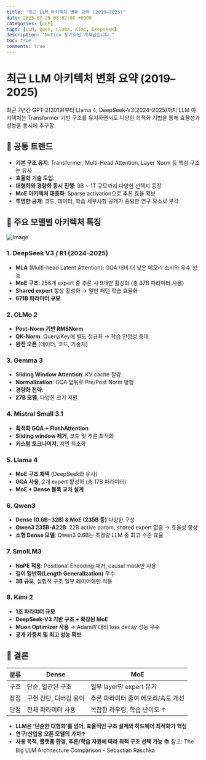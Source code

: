 ```yaml
---
title: "최근 LLM 아키텍처 변화 요약 (2019–2025)"
date: 2025-07-25 08:02:00 +0900
categories: [LLM]
tags: [LLM, Qwen, Llama, Kimi, Deepseek]
description: "Notion 동기화된 게시글입니다."
toc: true
comments: true
---
```


# 최근 LLM 아키텍처 변화 요약 (2019–2025)

최근 7년간 GPT-2(2019)부터 Llama 4, DeepSeek-V3(2024–2025)까지 LLM 아키텍처는 Transformer 기반 구조를 유지하면서도 다양한 최적화 기법을 통해 효율성과 성능을 동시에 추구함.

## 🔑 공통 트렌드

- **기본 구조 유지**: Transformer, Multi-Head Attention, Layer Norm 등 핵심 구조는 유사
- **효율화 기술 도입**:
- **대형화와 경량화 동시 진행**: 3B ~ 1T 규모까지 다양한 선택지 등장
- **MoE 아키텍처 대중화**: Sparse activation으로 추론 효율 확보
- **투명한 공개**: 코드, 데이터, 학습 세부사항 공개가 중요한 연구 요소로 부각
## 📌 주요 모델별 아키텍처 특징

![Image](https://prod-files-secure.s3.us-west-2.amazonaws.com/e6db513d-ec54-40ff-aa74-2487b0bcfe15/ac24fdd3-febf-45c7-8e99-afb6446591d8/image.png?X-Amz-Algorithm=AWS4-HMAC-SHA256&X-Amz-Content-Sha256=UNSIGNED-PAYLOAD&X-Amz-Credential=ASIAZI2LB466RNMYXR7M%2F20250726%2Fus-west-2%2Fs3%2Faws4_request&X-Amz-Date=20250726T081020Z&X-Amz-Expires=3600&X-Amz-Security-Token=IQoJb3JpZ2luX2VjEDAaCXVzLXdlc3QtMiJGMEQCIHuXVE3GkIGdZKvdXNV%2FPYAl2CUhCToboL%2B0jQ%2BBf7r5AiAk7%2FZgVfza72gzOT64xmenNfXclWu6tRKuBsdl682LrSr%2FAwhZEAAaDDYzNzQyMzE4MzgwNSIMf%2Fb91UnzPeBq7JtpKtwDWCCEHMkLOB0VL%2BFUNHvJsA36po169ih%2FEmxqgQn%2BtBFF2kzB71f68QSbKiT0Au8cSz3Ua4KIR4d6Zi2zBvwLaGsmy7cTCNPT1%2BQgkpvtFP1OcINLBzA%2FbA3%2F5aJYQcy8ib4x9AAmVEUHKU4MW0TjGCQBvsuhjaPRz%2F2LeHewpkRoB0UL2Ua8P17jo%2B%2FsTSWesiYYNivzN3egYeMv7PvZYqDnVgzRVhaqdaxRaRgOF0qYv%2Fid0B7QFt5YKb%2FfylA6H3F46jF5Ztqc1zNPvEhYjyxFefrwzdXP6jS%2FSU0tXzsXnQXxawTjTZouTUbaUYeyD19DajFTUEuUMjUfMKgR1crAS9V%2BRmpIhhu23GimWX4i6xIeD6ARBdOdwNAZ2teZo7G7FzBQIS2xoFCxXZ74n9FF1r3Xym6sionK4XnYn80LeIVhawYO2LpCCJJwWydAPWDQ3RITik0CFg3SptHCsjHR%2FLSTE8YA2zAwBEIeLcWxvbZMOWkr00UcfUoduaiknm8KmBqoaAwh4e1nYqjjurgWqwYz2hcBIDzpVxmaWRUdbPjuxIfxK9NfyUe3pn%2BpmNx%2F0uHKHwJk11pADk9vjhbgJ96FiO%2BcITkbRKJGgRU8fsZCyrMQIQsqKq4wiYaSxAY6pgGL6uzSZkP4VuT%2F7web0DWcWYHubzkBhgEj74izZSHpd5pw%2FK7ydmNbFlf6GX0YTiFIJY8hxy9JsuSQ50Qk5zkNlVeTXr3OHiNb0X8YmKKBpww4Vxvut1yre9wna1UZU776ZpGxN3x5WJPEFJTUvL76dtax34VPPmFsCDSuEim%2Bx2K2%2F%2FhpClAgXDt8y7wD3ylkFbfm04dKxiatAdEqOBWe5zLblbfD&X-Amz-Signature=3add6ce4a0a72eddcf6d6ce91a458ad205418758a85b3cd45f4817c19e88dc38&X-Amz-SignedHeaders=host&x-amz-checksum-mode=ENABLED&x-id=GetObject)

### 1. DeepSeek V3 / R1 (2024–2025)

- **MLA** (Multi-head Latent Attention): GQA 대비 더 낮은 메모리 소비와 우수 성능
- **MoE 구조**: 256개 expert 중 추론 시 9개만 활성화 (총 37B 파라미터 사용)
- **Shared expert** 항상 활성화 → 일반 패턴 학습 효율화
- **671B 파라미터 규모**
### 2. OLMo 2

- **Post-Norm 기반 RMSNorm**
- **QK-Norm**: Query/Key에 별도 정규화 → 학습 안정성 증대
- **완전 오픈** (데이터, 코드, 가중치)
### 3. Gemma 3

- **Sliding Window Attention**: KV cache 절감
- **Normalization**: GQA 앞뒤로 Pre/Post Norm 병행
- **경량화 전략**:
- **27B 모델**, 다양한 크기 지원
### 4. Mistral Small 3.1

- **최적화 GQA + FlashAttention**
- **Sliding window 제거**, 코드 및 추론 최적화
- **커스텀 토크나이저**, 지연 최소화
### 5. Llama 4

- **MoE 구조 채택** (DeepSeek와 유사)
- **GQA 사용**, 2개 expert 활성화 (총 17B 파라미터)
- **MoE + Dense 블록 교차 설계**
### 6. Qwen3

- **Dense (0.6B~32B) & MoE (235B 등)** 다양한 구성
- **Qwen3 235B-A22B**: 22B active param, shared expert 없음 → 효율성 향상
- **소형 Dense 모델**: Qwen3 0.6B는 초경량 LLM 중 최고 수준 효율
### 7. SmolLM3

- **NoPE 적용**: Positional Encoding 제거, causal mask만 사용
- **길이 일반화(Length Generalization)** 우수
- **3B 규모**, 실험적 구조 일부 레이어에만 적용
### 8. Kimi 2

- **1조 파라미터 규모**
- **DeepSeek-V3 기반 구조 + 확장된 MoE**
- **Muon Optimizer 사용** → AdamW 대비 loss decay 성능 우수
- **공개 가중치 및 최고 성능 확보**
## 🧩 결론

| 분류 | Dense | MoE |
| --- | --- | --- |
| 구조 | 단순, 일관된 구조 | 일부 layer만 expert 분기 |
| 장점 | 구현 간단, 디버깅 용이 | 추론 파라미터 줄여 메모리/속도 개선 |
| 단점 | 전체 파라미터 사용 | 복잡한 라우팅, 학습 난이도 ↑ |

- **LLM은 ‘단순한 대형화’를 넘어, 효율적인 구조 설계와 하드웨어 최적화가 핵심**
- **연구/산업용 오픈 모델의 가치↑**
- **사용 목적, 플랫폼 환경, 추론/학습 자원에 따라 최적 구조 선택 가능**
📚 참고: The Big LLM Architecture Comparison - Sebastian Raschka


